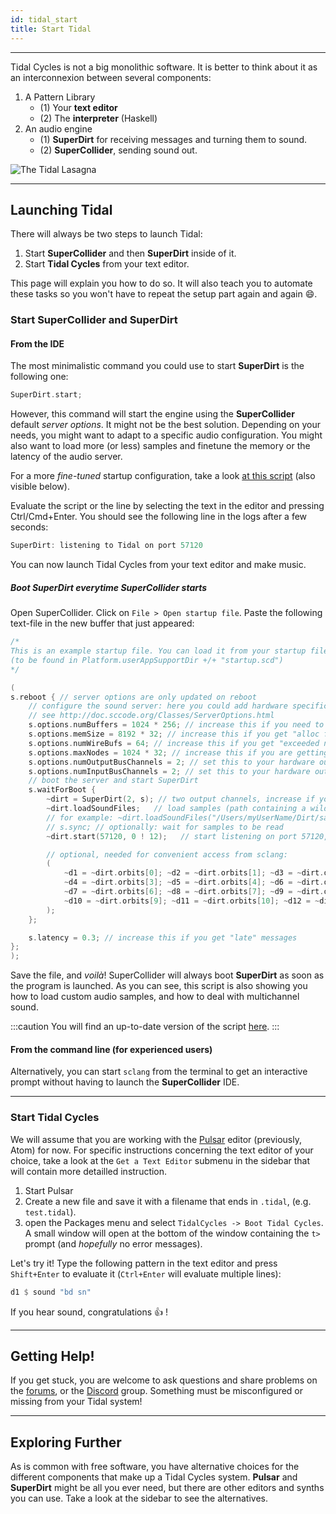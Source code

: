```yaml
---
id: tidal_start 
title: Start Tidal
---
```


----

Tidal Cycles is not a big monolithic software. It is better to think about it as an interconnexion between several components: 

1. A Pattern Library
   * (1) Your **text editor**
   * (2) The **interpreter** (Haskell) 
2. An audio engine
   * (1) **SuperDirt** for receiving messages and turning them to sound.
   * (2) **SuperCollider**, sending sound out.

![The Tidal Lasagna](tidallasagna.png)

-----

## Launching Tidal 

There will always be two steps to launch Tidal:
1. Start **SuperCollider** and then **SuperDirt** inside of it.
2. Start **Tidal Cycles** from your text editor.

This page will explain you how to do so. It will also teach you to automate these tasks so you won't have to repeat the setup part again and again :smile:.

### Start SuperCollider and SuperDirt 

#### From the IDE

The most minimalistic command you could use to start **SuperDirt** is the following one:
```c
SuperDirt.start;
```

However, this command will start the engine using the **SuperCollider** default *server options*. It might not be the best solution. Depending on your needs, you might want to adapt to a specific audio configuration. You might also want to load more (or less) samples and finetune the memory or the latency of the audio server. 

For a more *fine-tuned* startup configuration, take a look [at this script](https://raw.githubusercontent.com/musikinformatik/SuperDirt/develop/superdirt_startup.scd) (also visible below).

Evaluate the script or the line by selecting the text in the editor and pressing Ctrl/Cmd+Enter. You should see the following line in the logs after a few seconds:
```c
SuperDirt: listening to Tidal on port 57120
```

You can now launch Tidal Cycles from your text editor and make music.

##### Boot SuperDirt everytime SuperCollider starts 

Open SuperCollider. Click on `File > Open startup file`. Paste the following text-file in the new buffer that just appeared:
```c
/*
This is an example startup file. You can load it from your startup file
(to be found in Platform.userAppSupportDir +/+ "startup.scd")
*/

(
s.reboot { // server options are only updated on reboot
	// configure the sound server: here you could add hardware specific options
	// see http://doc.sccode.org/Classes/ServerOptions.html
	s.options.numBuffers = 1024 * 256; // increase this if you need to load more samples
	s.options.memSize = 8192 * 32; // increase this if you get "alloc failed" messages
	s.options.numWireBufs = 64; // increase this if you get "exceeded number of interconnect buffers" messages 
	s.options.maxNodes = 1024 * 32; // increase this if you are getting drop outs and the message "too many nodes"
	s.options.numOutputBusChannels = 2; // set this to your hardware output channel size, if necessary
	s.options.numInputBusChannels = 2; // set this to your hardware output channel size, if necessary
	// boot the server and start SuperDirt
	s.waitForBoot {
		~dirt = SuperDirt(2, s); // two output channels, increase if you want to pan across more channels
		~dirt.loadSoundFiles;   // load samples (path containing a wildcard can be passed in)
		// for example: ~dirt.loadSoundFiles("/Users/myUserName/Dirt/samples/*");
		// s.sync; // optionally: wait for samples to be read
		~dirt.start(57120, 0 ! 12);   // start listening on port 57120, create two busses each sending audio to channel 0

		// optional, needed for convenient access from sclang:
		(
			~d1 = ~dirt.orbits[0]; ~d2 = ~dirt.orbits[1]; ~d3 = ~dirt.orbits[2];
			~d4 = ~dirt.orbits[3]; ~d5 = ~dirt.orbits[4]; ~d6 = ~dirt.orbits[5];
			~d7 = ~dirt.orbits[6]; ~d8 = ~dirt.orbits[7]; ~d9 = ~dirt.orbits[8];
			~d10 = ~dirt.orbits[9]; ~d11 = ~dirt.orbits[10]; ~d12 = ~dirt.orbits[11];
		);
	};

	s.latency = 0.3; // increase this if you get "late" messages
};
);
```

Save the file, and *voilà*! SuperCollider will always boot **SuperDirt** as soon as the program is launched. As you can see, this script is also showing you how to load custom audio samples, and how to deal with multichannel sound.

:::caution
You will find an up-to-date version of the script [here](https://raw.githubusercontent.com/musikinformatik/SuperDirt/develop/superdirt_startup.scd).
:::

#### From the command line (for experienced users)

Alternatively, you can start `sclang` from the terminal to get an interactive prompt without having to launch the **SuperCollider** IDE. 

-----

### Start Tidal Cycles

We will assume that you are working with the [Pulsar](/getting-started/editor/Pulsar.md) editor (previously, Atom) for now. For specific instructions concerning the text editor of your choice, take a look at the `Get a Text Editor` submenu in the sidebar that will contain more detailled instruction.

1.  Start Pulsar
2.  Create a new file and save it with a filename that ends in `.tidal`,
    (e.g. `test.tidal`).
3.  open the Packages menu and select `TidalCycles -> Boot
    Tidal Cycles`. A small window will open at the bottom of the window
    containing the `t>` prompt (and *hopefully* no error messages).

Let's try it! Type the following pattern in the text editor and press `Shift+Enter` to evaluate it (`Ctrl+Enter` will evaluate multiple lines):

```haskell
d1 $ sound "bd sn"
```

If you hear sound, congratulations :thumbsup: ! 

-----

## Getting Help!

If you get stuck, you are welcome to ask questions and share problems on the [forums](club.tidalcycles.org), or the [Discord](https://discord.com/invite/CqWhZEfNbq) group. Something must be misconfigured or missing from your Tidal system!

-----

## Exploring Further

As is common with free software, you have alternative choices for the different components that make up a Tidal Cycles system. **Pulsar** and **SuperDirt** might be all you ever need, but there are other editors and synths you can use. Take a look at the sidebar to see the alternatives.
